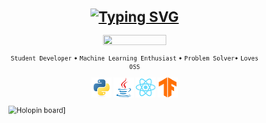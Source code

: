 <h1 align="center">
  <a href="https://git.io/typing-svg">
    <img src="https://readme-typing-svg.herokuapp.com?font=Fira+Code&size=30&duration=3000&pause=1000&color=36BCF7FF&center=true&vCenter=true&width=435&lines=Hello%2C+I'm+Vaishakh;Welcome+to+my+GitHub" alt="Typing SVG" />
  </a>
</h1>

<p align="center">
  <img src="https://raw.githubusercontent.com/rodrigograca31/rodrigograca31/master/matrix.svg" width="50%" height="20%">
</p>

<p align="center">
  <code>Student Developer</code> • <code>Machine Learning Enthusiast</code> • <code>Problem Solver</code>• <code>Loves OSS</code>
</p>

<p align="center">
  <img src="https://github.com/devicons/devicon/blob/master/icons/python/python-original.svg" width="40" height="40">
  <img src="https://github.com/devicons/devicon/blob/master/icons/java/java-original.svg" width="40" height="40">
  <img src="https://github.com/devicons/devicon/blob/master/icons/react/react-original.svg" width="40" height="40">
  <img src="https://github.com/devicons/devicon/blob/master/icons/tensorflow/tensorflow-original.svg" width="40" height="40">
</p>

![Holopin board]( https://www.holopin.io/@vaishakhraveendran#badges)] 

